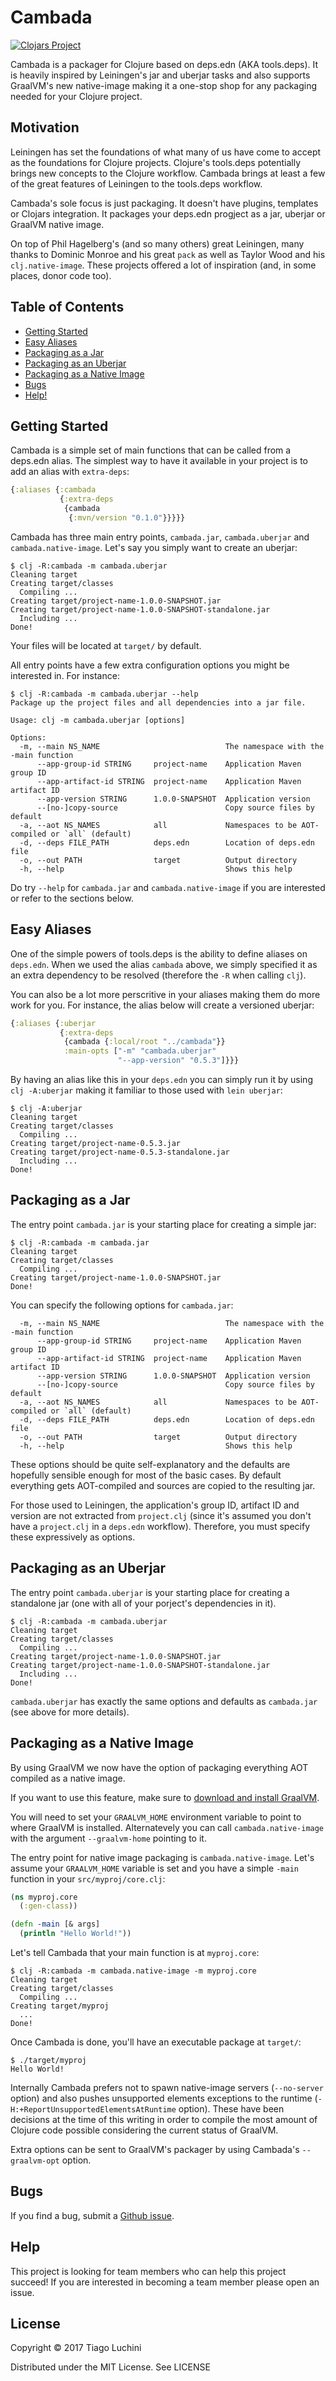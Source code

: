# Cambada

[![Clojars Project](https://img.shields.io/clojars/v/cambada.svg)](https://clojars.org/cambada)

Cambada is a packager for Clojure based on deps.edn (AKA tools.deps). It is
heavily inspired by Leiningen's jar and uberjar tasks and also supports
GraalVM's new native-image making it a one-stop shop for any packaging needed
for your Clojure project.

## Motivation

Leiningen has set the foundations of what many of us have come to accept as the
foundations for Clojure projects. Clojure's tools.deps potentially brings new
concepts to the Clojure workflow. Cambada brings at least a few of the great
features of Leiningen to the tools.deps workflow.

Cambada's sole focus is just packaging. It doesn't have plugins, templates or
Clojars integration. It packages your deps.edn progject as a jar, uberjar or
GraalVM native image.

On top of Phil Hagelberg's (and so many others) great Leiningen, many thanks to
Dominic Monroe and his great `pack` as well as Taylor Wood and his
`clj.native-image`. These projects offered a lot of inspiration (and, in some
places, donor code too).

## Table of Contents

* [Getting Started](#getting-started)
* [Easy Aliases](#easy-aliases)
* [Packaging as a Jar](#packaging-as-a-jar)
* [Packaging as an Uberjar](#packaging-as-an-uberjar)
* [Packaging as a Native Image](#packaging-as-a-native-image)
* [Bugs](#bugs)
* [Help!](#help)

## Getting Started

Cambada is a simple set of main functions that can be called from a deps.edn
alias. The simplest way to have it available in your project is to add an alias
with `extra-deps`:

``` clojure
{:aliases {:cambada
           {:extra-deps
            {cambada
             {:mvn/version "0.1.0"}}}}}
```

Cambada has three main entry points, `cambada.jar`, `cambada.uberjar` and
`cambada.native-image`. Let's say you simply want to create an uberjar:

``` shell
$ clj -R:cambada -m cambada.uberjar
Cleaning target
Creating target/classes
  Compiling ...
Creating target/project-name-1.0.0-SNAPSHOT.jar
Creating target/project-name-1.0.0-SNAPSHOT-standalone.jar
  Including ...
Done!
```

Your files will be located at `target/` by default.

All entry points have a few extra configuration options you might be interested
in. For instance:

``` shell
$ clj -R:cambada -m cambada.uberjar --help
Package up the project files and all dependencies into a jar file.

Usage: clj -m cambada.uberjar [options]

Options:
  -m, --main NS_NAME                            The namespace with the -main function
      --app-group-id STRING     project-name    Application Maven group ID
      --app-artifact-id STRING  project-name    Application Maven artifact ID
      --app-version STRING      1.0.0-SNAPSHOT  Application version
      --[no-]copy-source                        Copy source files by default
  -a, --aot NS_NAMES            all             Namespaces to be AOT-compiled or `all` (default)
  -d, --deps FILE_PATH          deps.edn        Location of deps.edn file
  -o, --out PATH                target          Output directory
  -h, --help                                    Shows this help
```

Do try `--help` for `cambada.jar` and `cambada.native-image` if you are
interested or refer to the sections below.

## Easy Aliases

One of the simple powers of tools.deps is the ability to define aliases on
`deps.edn`. When we used the alias `cambada` above, we simply specified it as an
extra dependency to be resolved (therefore the `-R` when calling `clj`).

You can also be a lot more perscritive in your aliases making them do more work
for you. For instance, the alias below will create a versioned uberjar:

``` clojure
{:aliases {:uberjar
           {:extra-deps
            {cambada {:local/root "../cambada"}}
            :main-opts ["-m" "cambada.uberjar"
                        "--app-version" "0.5.3"]}}}
```

By having an alias like this in your `deps.edn` you can simply run it by using
`clj -A:uberjar` making it familiar to those used with `lein uberjar`:

``` shell
$ clj -A:uberjar
Cleaning target
Creating target/classes
  Compiling ...
Creating target/project-name-0.5.3.jar
Creating target/project-name-0.5.3-standalone.jar
  Including ...
Done!
```

## Packaging as a Jar

The entry point `cambada.jar` is your starting place for creating a simple jar:

``` shell
$ clj -R:cambada -m cambada.jar
Cleaning target
Creating target/classes
  Compiling ...
Creating target/project-name-1.0.0-SNAPSHOT.jar
Done!
```

You can specify the following options for `cambada.jar`:


``` text
  -m, --main NS_NAME                            The namespace with the -main function
      --app-group-id STRING     project-name    Application Maven group ID
      --app-artifact-id STRING  project-name    Application Maven artifact ID
      --app-version STRING      1.0.0-SNAPSHOT  Application version
      --[no-]copy-source                        Copy source files by default
  -a, --aot NS_NAMES            all             Namespaces to be AOT-compiled or `all` (default)
  -d, --deps FILE_PATH          deps.edn        Location of deps.edn file
  -o, --out PATH                target          Output directory
  -h, --help                                    Shows this help
```

These options should be quite self-explanatory and the defaults are
hopefully sensible enough for most of the basic cases. By default
everything gets AOT-compiled and sources are copied to the resulting jar.

For those used to Leiningen, the application's group ID, artifact ID
and version are not extracted from `project.clj` (since it's assumed
you don't have a `project.clj` in a `deps.edn` workflow). Therefore,
you must specify these expressively as options.

## Packaging as an Uberjar

The entry point `cambada.uberjar` is your starting place for creating
a standalone jar (one with all of your porject's dependencies in it).

``` shell
$ clj -R:cambada -m cambada.uberjar
Cleaning target
Creating target/classes
  Compiling ...
Creating target/project-name-1.0.0-SNAPSHOT.jar
Creating target/project-name-1.0.0-SNAPSHOT-standalone.jar
  Including ...
Done!
```

`cambada.uberjar` has exactly the same options and defaults as
`cambada.jar` (see above for more details).

## Packaging as a Native Image

By using GraalVM we now have the option of packaging everything AOT
compiled as a native image.

If you want to use this feature, make sure to [download and install
GraalVM](https://www.graalvm.org/).

You will need to set your `GRAALVM_HOME` environment variable to point
to where GraalVM is installed. Alternatevely you can call
`cambada.native-image` with the argument `--graalvm-home` pointing to it.

The entry point for native image packaging is
`cambada.native-image`. Let's assume your `GRAALVM_HOME` variable is
set and you have a simple `-main` function in your
`src/myproj/core.clj`:

``` clojure
(ns myproj.core
  (:gen-class))

(defn -main [& args]
  (println "Hello World!"))
```

Let's tell Cambada that your main function is at `myproj.core`:

``` shell
$ clj -R:cambada -m cambada.native-image -m myproj.core
Cleaning target
Creating target/classes
  Compiling ...
Creating target/myproj
  ...
Done!
```

Once Cambada is done, you'll have an executable package at `target/`:

``` shell
$ ./target/myproj
Hello World!
```

Internally Cambada prefers not to spawn native-image servers
(`--no-server` option) and also pushes unsupported elements exceptions
to the runtime (`-H:+ReportUnsupportedElementsAtRuntime`
option). These have been decisions at the time of this writing in
order to compile the most amount of Clojure code possible considering
the current status of GraalVM.

Extra options can be sent to GraalVM's packager by using Cambada's
`--graalvm-opt` option.

## Bugs

If you find a bug, submit a
[Github issue](https://github.com/luchiniatwork/cambada/issues).

## Help

This project is looking for team members who can help this project succeed!
If you are interested in becoming a team member please open an issue.

## License

Copyright © 2017 Tiago Luchini

Distributed under the MIT License. See LICENSE
